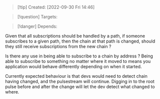 >[!tip] Created: [2022-09-30 Fri 14:46]

>[!question] Targets: 

>[!danger] Depends: 

Given that all subscriptions should be handled by a path, if someone subscribes to a given path, then the chain at that path is changed, should they still receive subscriptions from the new chain ?

Is there any use in being able to subscribe to a chain by address ?  Being able to subscribe to something no matter where it moved to means you application would behave differently depending on when it started.

Currently expected behaviour is that devs would need to detect chain having changed, and the pulsestream will continue.  Digging in to the root pulse before and after the change will let the dev detect what changed to where.